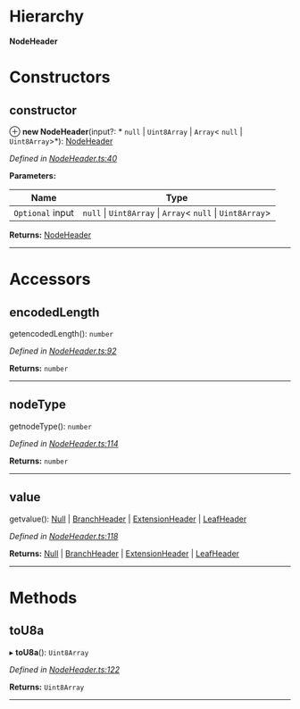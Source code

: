 

# Hierarchy

**NodeHeader**

# Constructors

<a id="constructor"></a>

##  constructor

⊕ **new NodeHeader**(input?: * `null` &#124; `Uint8Array` &#124; `Array`< `null` &#124; `Uint8Array`>*): [NodeHeader](_nodeheader_.nodeheader.md)

*Defined in [NodeHeader.ts:40](https://github.com/polkadot-js/common/blob/6d8e788/packages/trie-codec/src/NodeHeader.ts#L40)*

**Parameters:**

| Name | Type |
| ------ | ------ |
| `Optional` input |  `null` &#124; `Uint8Array` &#124; `Array`< `null` &#124; `Uint8Array`>|

**Returns:** [NodeHeader](_nodeheader_.nodeheader.md)

___

# Accessors

<a id="encodedlength"></a>

##  encodedLength

getencodedLength(): `number`

*Defined in [NodeHeader.ts:92](https://github.com/polkadot-js/common/blob/6d8e788/packages/trie-codec/src/NodeHeader.ts#L92)*

**Returns:** `number`

___
<a id="nodetype"></a>

##  nodeType

getnodeType(): `number`

*Defined in [NodeHeader.ts:114](https://github.com/polkadot-js/common/blob/6d8e788/packages/trie-codec/src/NodeHeader.ts#L114)*

**Returns:** `number`

___
<a id="value"></a>

##  value

getvalue():  [Null](_nodeheader_.null.md) &#124; [BranchHeader](_nodeheader_.branchheader.md) &#124; [ExtensionHeader](_nodeheader_.extensionheader.md) &#124; [LeafHeader](_nodeheader_.leafheader.md)

*Defined in [NodeHeader.ts:118](https://github.com/polkadot-js/common/blob/6d8e788/packages/trie-codec/src/NodeHeader.ts#L118)*

**Returns:**  [Null](_nodeheader_.null.md) &#124; [BranchHeader](_nodeheader_.branchheader.md) &#124; [ExtensionHeader](_nodeheader_.extensionheader.md) &#124; [LeafHeader](_nodeheader_.leafheader.md)

___

# Methods

<a id="tou8a"></a>

##  toU8a

▸ **toU8a**(): `Uint8Array`

*Defined in [NodeHeader.ts:122](https://github.com/polkadot-js/common/blob/6d8e788/packages/trie-codec/src/NodeHeader.ts#L122)*

**Returns:** `Uint8Array`

___

